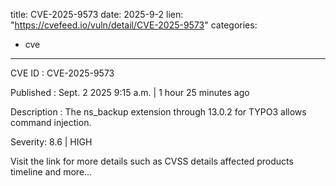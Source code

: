  
title: CVE-2025-9573
date: 2025-9-2
lien: "https://cvefeed.io/vuln/detail/CVE-2025-9573"
categories:
  - cve
---

CVE ID : CVE-2025-9573

Published :  Sept. 2
2025
9:15 a.m. | 1 hour
25 minutes ago

Description : The ns_backup extension through 13.0.2 for TYPO3 allows command injection.

Severity: 8.6 | HIGH

Visit the link for more details
such as CVSS details
affected products
timeline
and more...
